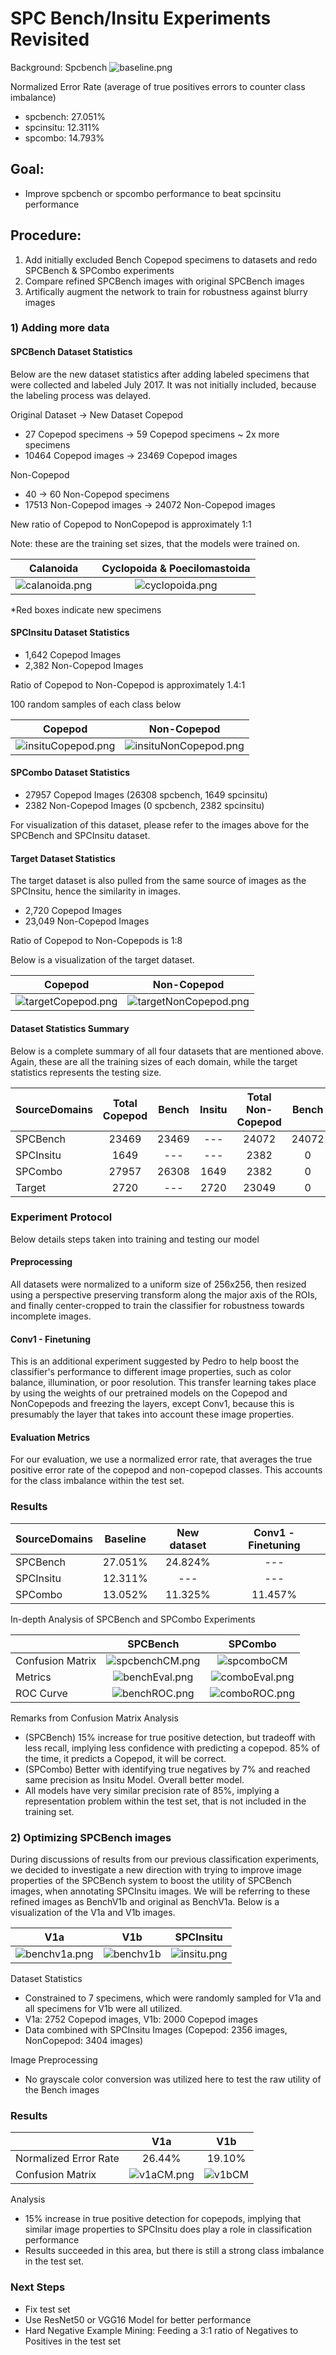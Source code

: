 # SPC Bench/Insitu Experiments Revisited

Background: Spcbench 
![baseline.png](plots/baseline.png)

Normalized Error Rate (average of true positives errors to counter class imbalance)

* spcbench: 27.051%
* spcinsitu: 12.311%
* spcombo: 14.793%

## Goal: 
* Improve spcbench or spcombo performance to beat spcinsitu performance

## Procedure:
1) Add initially excluded Bench Copepod specimens to datasets and redo SPCBench & SPCombo experiments
2) Compare refined SPCBench images with original SPCBench images
3) Artifically augment the network to train for robustness against blurry images

### 1) Adding more data
#### SPCBench Dataset Statistics
Below are the new dataset statistics after adding labeled specimens that were collected and labeled July 2017. It was not initially included, because the labeling process was delayed.

Original Dataset -> New Dataset
Copepod
* 27 Copepod specimens -> 59 Copepod specimens ~ 2x more specimens
* 10464 Copepod images -> 23469 Copepod images

Non-Copepod
* 40 -> 60 Non-Copepod specimens
* 17513 Non-Copepod images -> 24072 Non-Copepod images

New ratio of Copepod to NonCopepod is approximately 1:1

Note: these are the training set sizes, that the models were trained on. 

| Calanoida        | Cyclopoida & Poecilomastoida          |
| ------------- |:-------------:|
| ![calanoida.png](plots/calanoidaAdditions.png)     | ![cyclopoida.png](plots/cyclopoidaAdditions.png)|
*Red boxes indicate new specimens

#### SPCInsitu Dataset Statistics
* 1,642 Copepod Images
* 2,382 Non-Copepod Images

Ratio of Copepod to Non-Copepod is approximately 1.4:1

100 random samples of each class below

| Copepod        | Non-Copepod           |
| ------------- |:-------------:|
| ![insituCopepod.png](plots/insituCopepod.png)      | ![insituNonCopepod.png](plots/insituNonCopepod.png) |

#### SPCombo Dataset Statistics
* 27957 Copepod Images (26308 spcbench, 1649 spcinsitu)
* 2382  Non-Copepod Images (0 spcbench, 2382 spcinsitu)

For visualization of this dataset, please refer to the images above for the SPCBench and SPCInsitu dataset.


#### Target Dataset Statistics
The target dataset is also pulled from the same source of images as the SPCInsitu, hence the similarity in images.

* 2,720 Copepod Images
* 23,049 Non-Copepod Images

Ratio of Copepod to Non-Copepods is 1:8

Below is a visualization of the target dataset.

| Copepod        | Non-Copepod           |
| ------------- |:-------------:|
| ![targetCopepod.png](plots/targetCopepod.png)      | ![targetNonCopepod.png](plots/targetNonCopepod.png) |

#### Dataset Statistics Summary
Below is a complete summary of all four datasets that are mentioned above. 
Again, these are all the training sizes of each domain, while the target statistics represents the testing size.

| SourceDomains | **Total Copepod** | Bench          | Insitu  | **Total  Non-Copepod** | Bench         | Insitu   |
| ------------- |:-------------:|:-------------: |:-------:|:-------------:|:-------------:|:-------:|
| SPCBench      | 23469         | 23469          |   ---   | 24072         | 24072       |   ---   |
| SPCInsitu     | 1649          | ---            |   ---   | 2382          | 0          |   2382   |
| SPCombo       | 27957         | 26308          | 1649    | 2382           | 0       |   2382   |
| Target        | 2720          | ---            | 2720    | 23049       | 0       |   23049   |
 

### Experiment Protocol
Below details steps taken into training and testing our model

#### Preprocessing
All datasets were normalized to a uniform size of 256x256, then resized using a perspective preserving transform along the major axis of the ROIs, and finally center-cropped
to train the classifier for robustness towards incomplete images.

#### Conv1 - Finetuning
This is an additional experiment suggested by Pedro to help boost the classifier's performance to different image properties, such as color balance, illumination, or poor resolution.
This transfer learning takes place by using the weights of our pretrained models on the Copepod and NonCopepods and freezing the layers, except Conv1, because this is presumably the layer
that takes into account these image properties. 

#### Evaluation Metrics
For our evaluation, we use a normalized error rate, that averages the true positive error rate of the copepod and non-copepod classes. This accounts for the class imbalance within the test set.

### Results
| SourceDomains        | Baseline           | New dataset           | Conv1 - Finetuning   |
| ------------- |:-------------:|:-------------:|:-------:|
| SPCBench      | 27.051%       | 24.824%       |   ---   |
| SPCInsitu     | 12.311%       | ---           |   ---   |
| SPCombo       | 13.052%       | 11.325%       | 11.457% |


In-depth Analysis of SPCBench and SPCombo Experiments

|   | SPCBench  | SPCombo  |
|---|:---:|:---:|
| Confusion Matrix  | ![spcbenchCM.png](plots/spcbenchCM.png) | ![spcomboCM](plots/spcomboCM.png) |
| Metrics  | ![benchEval.png](plots/spcbenchEval.png)  | ![comboEval.png](plots/spcomboEval.png)  |
| ROC Curve  | ![benchROC.png](plots/spcbenchROC.png)  | ![comboROC.png](plots/spcomboROC.png)  |

Remarks from Confusion Matrix Analysis
* (SPCBench) 15% increase for true positive detection, but tradeoff with less recall, implying less confidence with predicting a copepod. 85% of the time, it predicts a Copepod, it will be correct.
* (SPCombo) Better with identifying true negatives by 7% and reached same precision as Insitu Model. Overall better model.
* All models have very similar precision rate of 85%, implying a representation problem within the test set, that is not included in the training set.

### 2) Optimizing SPCBench images

During discussions of results from our previous classification experiments, we decided to investigate a new direction with trying to improve image properties of the SPCBench system
to boost the utility of SPCBench images, when annotating SPCInsitu images. We will be referring to these refined images as BenchV1b and original as BenchV1a. Below
is a visualization of the V1a and V1b images.

| V1a      | V1b      | SPCInsitu    |
| :-----: | :-----: | :-----: |
| ![benchv1a.png](plots/benchv1aVisuals.png)      | ![benchv1b](plots/benchv1bVisuals.png)       | ![insitu.png](plots/spcInsitu.png)    |

Dataset Statistics
* Constrained to 7 specimens, which were randomly sampled for V1a and all specimens for V1b were all utilized.
* V1a: 2752 Copepod images, V1b: 2000 Copepod images
* Data combined with SPCInsitu Images (Copepod: 2356 images, NonCopepod: 3404 images)

Image Preprocessing
* No grayscale color conversion was utilized here to test the raw utility of the Bench images

### Results
|   | V1a  | V1b  |
|---|:---:|:---:|
| Normalized Error Rate  | 26.44%  | 19.10%  |
| Confusion Matrix  | ![v1aCM.png](plots/allv1c-noise100CM.png) | ![v1bCM](plots/allv1d-noise100CM.png) |

Analysis
* 15% increase in true positive detection for copepods, implying that similar image properties to SPCInsitu does play a role in classification performance
* Results succeeded in this area, but there is still a strong class imbalance in the test set. 

### Next Steps
* Fix test set
* Use ResNet50 or VGG16 Model for better performance
* Hard Negative Example Mining: Feeding a 3:1 ratio of Negatives to Positives in the test set